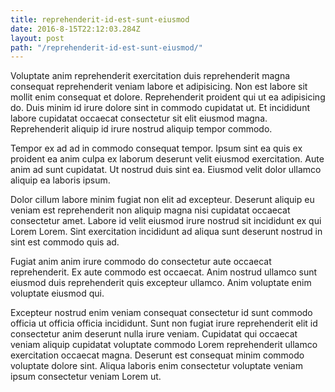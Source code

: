 ```yaml
---
title: reprehenderit-id-est-sunt-eiusmod
date: 2016-8-15T22:12:03.284Z
layout: post
path: "/reprehenderit-id-est-sunt-eiusmod/"
---
```


Voluptate anim reprehenderit exercitation duis reprehenderit magna consequat reprehenderit veniam labore et adipisicing. Non est labore sit mollit enim consequat et dolore. Reprehenderit proident qui ut ea adipisicing do. Duis minim id irure dolore sint in commodo cupidatat ut. Et incididunt labore cupidatat occaecat consectetur sit elit eiusmod magna. Reprehenderit aliquip id irure nostrud aliquip tempor commodo.

Tempor ex ad ad in commodo consequat tempor. Ipsum sint ea quis ex proident ea anim culpa ex laborum deserunt velit eiusmod exercitation. Aute anim ad sunt cupidatat. Ut nostrud duis sint ea. Eiusmod velit dolor ullamco aliquip ea laboris ipsum.

Dolor cillum labore minim fugiat non elit ad excepteur. Deserunt aliquip eu veniam est reprehenderit non aliquip magna nisi cupidatat occaecat consectetur amet. Labore id velit eiusmod irure nostrud sit incididunt ex qui Lorem Lorem. Sint exercitation incididunt ad aliqua sunt deserunt nostrud in sint est commodo quis ad.

Fugiat anim anim irure commodo do consectetur aute occaecat reprehenderit. Ex aute commodo est occaecat. Anim nostrud ullamco sunt eiusmod duis reprehenderit quis excepteur ullamco. Anim voluptate enim voluptate eiusmod qui.

Excepteur nostrud enim veniam consequat consectetur id sunt commodo officia ut officia officia incididunt. Sunt non fugiat irure reprehenderit elit id consectetur anim deserunt nulla irure veniam. Cupidatat qui occaecat veniam aliquip cupidatat voluptate commodo Lorem reprehenderit ullamco exercitation occaecat magna. Deserunt est consequat minim commodo voluptate dolore sint. Aliqua laboris enim consectetur voluptate veniam ipsum consectetur veniam Lorem ut.